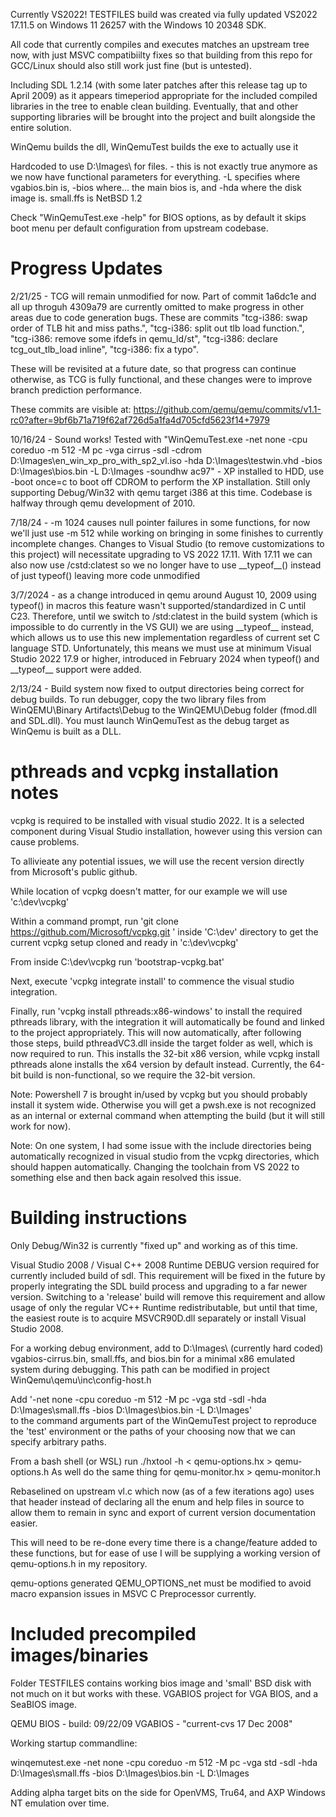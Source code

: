 ﻿Currently VS2022! TESTFILES build was created via fully updated
VS2022 17.11.5 on Windows 11 26257 with the Windows 10 20348 SDK.

All code that currently compiles and executes matches an upstream tree now, with 
just MSVC compatibiilty fixes so that building from this repo for GCC/Linux should
also still work just fine (but is untested).

Including SDL 1.2.14 (with some later patches after this release tag up to April 2009)
as it appears timeperiod appropriate for the included compiled libraries in the tree 
to enable clean building. Eventually, that and other supporting libraries will be brought
into the project and built alongside the entire solution.

WinQemu builds the dll, WinQemuTest builds the exe to actually use it

Hardcoded to use D:\Images\ for files. - this is not exactly true anymore as we now have
functional parameters for everything. -L specifies where vgabios.bin is, -bios where... 
the main bios is, and -hda where the disk image is. small.ffs is NetBSD 1.2

Check "WinQemuTest.exe -help" for BIOS options, as by default it skips boot menu 
per default configuration from upstream codebase. 

# Progress Updates

2/21/25 - TCG will remain unmodified for now. Part of commit 1a6dc1e and all up throguh 
4309a79 are currently omitted to make progress in other areas due to code generation bugs.
These are commits "tcg-i386: swap order of TLB hit and miss paths.", 
"tcg-i386: split out tlb load function.",
"tcg-i386: remove some ifdefs in qemu_ld/st",
"tcg-i386: declare tcg_out_tlb_load inline",
"tcg-i386: fix a typo".

These will be revisited at a future date, so that progress can continue otherwise, as TCG
is fully functional, and these changes were to improve branch prediction performance. 

These commits are visible at:
https://github.com/qemu/qemu/commits/v1.1-rc0?after=9bf6b71a719f62af726d5a1fa4d705cfd5623f14+7979


10/16/24 - Sound works! Tested with "WinQemuTest.exe -net none -cpu coreduo -m 512 -M pc 
-vga cirrus -sdl -cdrom D:\Images\en_win_xp_pro_with_sp2_vl.iso -hda D:\Images\testwin.vhd 
-bios D:\Images\bios.bin -L D:\Images -soundhw ac97" - XP installed to HDD, use -boot once=c
to boot off CDROM to perform the XP installation. Still only supporting Debug/Win32 
with qemu target i386 at this time. Codebase is halfway through qemu development of 2010.

7/18/24 - -m 1024 causes null pointer failures in some functions, for now we'll just
use -m 512 while working on bringing in some finishes to currently incomplete changes.
Changes to Visual Studio (to remove customizations to this project) 
will necessitate upgrading to VS 2022 17.11. With 17.11 we can also now use
/cstd:clatest so we no longer have to use \_\_typeof\_\_() instead of just typeof()
leaving more code unmodified

3/7/2024 - as a change introduced in qemu around August 10, 2009 using typeof() in macros
this feature wasn't supported/standardized in C until C23. Therefore, until we switch to
/std:clatest in the build system (which is impossible to do currently in the VS GUI)
we are using \_\_typeof\_\_ instead, which allows us to use this new implementation 
regardless of current set C language STD. Unfortunately, this means we must use at minimum 
Visual Studio 2022 17.9 or higher, introduced in February 2024 when typeof() and 
\_\_typeof\_\_ support were added.

2/13/24 - Build system now fixed to output directories being correct for debug builds. 
To run debugger, copy the two library files from WinQEMU\Binary Artifacts\Debug to the 
WinQEMU\Debug folder (fmod.dll and SDL.dll). You must launch WinQemuTest as the debug
target as WinQemu is built as a DLL.

# pthreads and vcpkg installation notes 

vcpkg is required to be installed with visual studio 2022. It is a selected component during
Visual Studio installation, however using this version can cause problems.

To allivieate any potential issues, we will use the recent version directly from Microsoft's
public github. 

While location of vcpkg doesn't matter, for our example we will use 'c:\dev\vcpkg'

Within a command prompt, run 'git clone https://github.com/Microsoft/vcpkg.git ' inside 'C:\dev'
directory to get the current vcpkg setup cloned and ready in 'c:\dev\vcpkg'

From inside C:\dev\vcpkg run 'bootstrap-vcpkg.bat'

Next, execute 'vcpkg integrate install' to commence the visual studio integration. 

Finally, run 'vcpkg install pthreads:x86-windows' to install the required pthreads library, 
with the integration it will automatically be found and linked to the project appropriately. 
This will now automatically, after following those steps, build pthreadVC3.dll inside the
target folder as well, which is now required to run. This installs the 32-bit x86 version,
while vcpkg install pthreads alone installs the x64 version by default instead. Currently,
the 64-bit build is non-functional, so we require the 32-bit version. 

Note: Powershell 7 is brought in/used by vcpkg but you should probably install it system 
wide. Otherwise you will get a pwsh.exe is not recognized as an internal or external command 
when attempting the build (but it will still work for now). 

Note: On one system, I had some issue with the include directories being automatically 
recognized in visual studio from the vcpkg directories, which should happen automatically.
Changing the toolchain from VS 2022 to something else and then back again resolved this issue.

# Building instructions

Only Debug/Win32 is currently "fixed up" and working as of this time. 

Visual Studio 2008 / Visual C++ 2008 Runtime DEBUG version required for currently included build
of sdl. This requirement will be fixed in the future by properly integrating the SDL build process
and upgrading to a far newer version. Switching to a 'release' build will remove this requirement
and allow usage of only the regular VC++ Runtime redistributable, but until that time, the easiest route
is to acquire MSVCR90D.dll separately or install Visual Studio 2008. 

For a working debug environment, add to D:\Images\ (currently hard coded) vgabios-cirrus.bin, 
small.ffs, and bios.bin for a minimal x86 emulated system during debugging. This path can 
be modified in project WinQemu\qemu\inc\config-host.h

Add '-net none -cpu coreduo -m 512 -M pc -vga std -sdl -hda D:\Images\small.ffs -bios D:\Images\bios.bin -L D:\Images'  
to the command arguments part of the WinQemuTest project to reproduce the 'test' environment
or the paths of your choosing now that we can specify arbitrary paths. 

From a bash shell (or WSL) run ./hxtool -h < qemu-options.hx > qemu-options.h
As well do the same thing for qemu-monitor.hx > qemu-monitor.h

Rebaselined on upstream vl.c which now (as of a few iterations ago) uses that header
instead of declaring all the enum and help files in source to allow them to remain in 
sync and export of current version documentation easier.

This will need to be re-done every time there is a change/feature added to these functions,
but for ease of use I will be supplying a working version of qemu-options.h in my repository.

qemu-options generated QEMU_OPTIONS_net must be modified to avoid macro expansion issues
in MSVC C Preprocessor currently. 

# Included precompiled images/binaries

Folder TESTFILES contains working bios image and 'small' BSD disk with not much on it
but works with these. VGABIOS project for VGA BIOS, and a SeaBIOS image.

QEMU BIOS - build: 09/22/09
VGABIOS - "current-cvs 17 Dec 2008"

Working startup commandline:

winqemutest.exe -net none -cpu coreduo -m 512 -M pc -vga std -sdl -hda D:\Images\small.ffs -bios D:\Images\bios.bin -L D:\Images

Adding alpha target bits on the side for OpenVMS, Tru64, and AXP Windows NT emulation over time. 